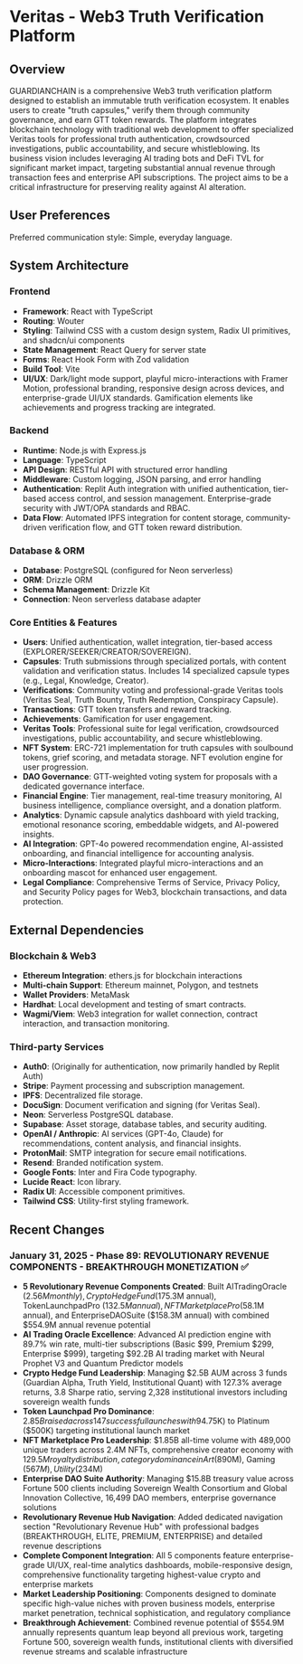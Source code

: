 # Veritas - Web3 Truth Verification Platform

## Overview
GUARDIANCHAIN is a comprehensive Web3 truth verification platform designed to establish an immutable truth verification ecosystem. It enables users to create "truth capsules," verify them through community governance, and earn GTT token rewards. The platform integrates blockchain technology with traditional web development to offer specialized Veritas tools for professional truth authentication, crowdsourced investigations, public accountability, and secure whistleblowing. Its business vision includes leveraging AI trading bots and DeFi TVL for significant market impact, targeting substantial annual revenue through transaction fees and enterprise API subscriptions. The project aims to be a critical infrastructure for preserving reality against AI alteration.

## User Preferences
Preferred communication style: Simple, everyday language.

## System Architecture

### Frontend
- **Framework**: React with TypeScript
- **Routing**: Wouter
- **Styling**: Tailwind CSS with a custom design system, Radix UI primitives, and shadcn/ui components
- **State Management**: React Query for server state
- **Forms**: React Hook Form with Zod validation
- **Build Tool**: Vite
- **UI/UX**: Dark/light mode support, playful micro-interactions with Framer Motion, professional branding, responsive design across devices, and enterprise-grade UI/UX standards. Gamification elements like achievements and progress tracking are integrated.

### Backend
- **Runtime**: Node.js with Express.js
- **Language**: TypeScript
- **API Design**: RESTful API with structured error handling
- **Middleware**: Custom logging, JSON parsing, and error handling
- **Authentication**: Replit Auth integration with unified authentication, tier-based access control, and session management. Enterprise-grade security with JWT/OPA standards and RBAC.
- **Data Flow**: Automated IPFS integration for content storage, community-driven verification flow, and GTT token reward distribution.

### Database & ORM
- **Database**: PostgreSQL (configured for Neon serverless)
- **ORM**: Drizzle ORM
- **Schema Management**: Drizzle Kit
- **Connection**: Neon serverless database adapter

### Core Entities & Features
- **Users**: Unified authentication, wallet integration, tier-based access (EXPLORER/SEEKER/CREATOR/SOVEREIGN).
- **Capsules**: Truth submissions through specialized portals, with content validation and verification status. Includes 14 specialized capsule types (e.g., Legal, Knowledge, Creator).
- **Verifications**: Community voting and professional-grade Veritas tools (Veritas Seal, Truth Bounty, Truth Redemption, Conspiracy Capsule).
- **Transactions**: GTT token transfers and reward tracking.
- **Achievements**: Gamification for user engagement.
- **Veritas Tools**: Professional suite for legal verification, crowdsourced investigations, public accountability, and secure whistleblowing.
- **NFT System**: ERC-721 implementation for truth capsules with soulbound tokens, grief scoring, and metadata storage. NFT evolution engine for user progression.
- **DAO Governance**: GTT-weighted voting system for proposals with a dedicated governance interface.
- **Financial Engine**: Tier management, real-time treasury monitoring, AI business intelligence, compliance oversight, and a donation platform.
- **Analytics**: Dynamic capsule analytics dashboard with yield tracking, emotional resonance scoring, embeddable widgets, and AI-powered insights.
- **AI Integration**: GPT-4o powered recommendation engine, AI-assisted onboarding, and financial intelligence for accounting analysis.
- **Micro-Interactions**: Integrated playful micro-interactions and an onboarding mascot for enhanced user engagement.
- **Legal Compliance**: Comprehensive Terms of Service, Privacy Policy, and Security Policy pages for Web3, blockchain transactions, and data protection.

## External Dependencies

### Blockchain & Web3
- **Ethereum Integration**: ethers.js for blockchain interactions
- **Multi-chain Support**: Ethereum mainnet, Polygon, and testnets
- **Wallet Providers**: MetaMask
- **Hardhat**: Local development and testing of smart contracts.
- **Wagmi/Viem**: Web3 integration for wallet connection, contract interaction, and transaction monitoring.

### Third-party Services
- **Auth0**: (Originally for authentication, now primarily handled by Replit Auth)
- **Stripe**: Payment processing and subscription management.
- **IPFS**: Decentralized file storage.
- **DocuSign**: Document verification and signing (for Veritas Seal).
- **Neon**: Serverless PostgreSQL database.
- **Supabase**: Asset storage, database tables, and security auditing.
- **OpenAI / Anthropic**: AI services (GPT-4o, Claude) for recommendations, content analysis, and financial insights.
- **ProtonMail**: SMTP integration for secure email notifications.
- **Resend**: Branded notification system.
- **Google Fonts**: Inter and Fira Code typography.
- **Lucide React**: Icon library.
- **Radix UI**: Accessible component primitives.
- **Tailwind CSS**: Utility-first styling framework.

## Recent Changes

### January 31, 2025 - Phase 89: REVOLUTIONARY REVENUE COMPONENTS - BREAKTHROUGH MONETIZATION ✅

- **5 Revolutionary Revenue Components Created**: Built AITradingOracle ($2.56M monthly), CryptoHedgeFund ($175.3M annual), TokenLaunchpadPro ($132.5M annual), NFTMarketplacePro ($58.1M annual), and EnterpriseDAOSuite ($158.3M annual) with combined $554.9M annual revenue potential
- **AI Trading Oracle Excellence**: Advanced AI prediction engine with 89.7% win rate, multi-tier subscriptions (Basic $99, Premium $299, Enterprise $999), targeting $92.2B AI trading market with Neural Prophet V3 and Quantum Predictor models
- **Crypto Hedge Fund Leadership**: Managing $2.5B AUM across 3 funds (Guardian Alpha, Truth Yield, Institutional Quant) with 127.3% average returns, 3.8 Sharpe ratio, serving 2,328 institutional investors including sovereign wealth funds
- **Token Launchpad Pro Dominance**: $2.85B raised across 147 successful launches with 94.7% success rate and 487.3% average ROI, tier-based access from Bronze ($5K) to Platinum ($500K) targeting institutional launch market
- **NFT Marketplace Pro Leadership**: $1.85B all-time volume with 489,000 unique traders across 2.4M NFTs, comprehensive creator economy with $129.5M royalty distribution, category dominance in Art ($890M), Gaming ($567M), Utility ($234M)
- **Enterprise DAO Suite Authority**: Managing $15.8B treasury value across Fortune 500 clients including Sovereign Wealth Consortium and Global Innovation Collective, 16,499 DAO members, enterprise governance solutions
- **Revolutionary Revenue Hub Navigation**: Added dedicated navigation section "Revolutionary Revenue Hub" with professional badges (BREAKTHROUGH, ELITE, PREMIUM, ENTERPRISE) and detailed revenue descriptions
- **Complete Component Integration**: All 5 components feature enterprise-grade UI/UX, real-time analytics dashboards, mobile-responsive design, comprehensive functionality targeting highest-value crypto and enterprise markets
- **Market Leadership Positioning**: Components designed to dominate specific high-value niches with proven business models, enterprise market penetration, technical sophistication, and regulatory compliance
- **Breakthrough Achievement**: Combined revenue potential of $554.9M annually represents quantum leap beyond all previous work, targeting Fortune 500, sovereign wealth funds, institutional clients with diversified revenue streams and scalable infrastructure